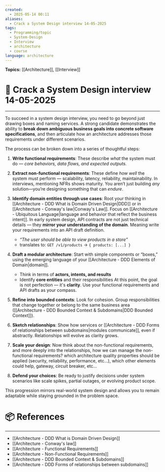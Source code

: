 ```yaml
---
created:
  - 2025-05-14 00:11
aliases:
  - Crack a System Design interview 14-05-2025
tags:
  - Programming/topic
  - System-Design
  - Interview
  - architecture
  - course
language: architecture
---
```


**Topics:** [[Architecture]], [[Interview]]

# 📃 Crack a System Design interview 14-05-2025

---
To succeed in a system design interview, you need to go beyond just drawing boxes and naming services. A strong candidate demonstrates the ability to **break down ambiguous business goals into concrete software specifications**, and then articulate how an architecture addresses those requirements under different scenarios.

The process can be broken down into a series of thoughtful steps:
1. **Write functional requirements**: These describe _what_ the system must do — *core behaviors, data flows, and expected outputs.*

2. **Extract non-functional requirements**: These define _how well_ the system must perform — scalability, latency, reliability, maintainability.
   In interviews, mentioning NFRs shows maturity. You aren’t just building _any_ solution—you’re designing something that can _endure_.

3. **Identify domain entities through use cases**: Root your thinking in [[Architecture - DDD What is Domain Driven Design|DDD]] or in [[Architecture - Conway's law|Conway's Law]]. Focus on [[Architecture - Ubiquitous Language|language and behavior that reflect the business intent]]. In early system design, API contracts are not just technical details — they **mirror your understanding of the domain**.
   Meaning write your requirements into an API draft definition.
    - *“The user should be able to view products in a store”*  
    - translates to: `GET /v1/products` → `{ products: [...] }`

4. **Draft a modular architecture**: Start with simple components or “boxes,” using the emerging language of your [[Architecture - DDD Elements of Domain|domain]].
    - Think in terms of **actors, intents, and results**
    - Identify **core entities** and their responsibilities
  At this point, the goal is not perfection — it's **clarity**. Use your functional requirements and API drafts as your compass.

5. **Refine into bounded contexts**: Look for cohesion. Group responsibilities that change together or belong to the same business area ([[Architecture - DDD Bounded Context & Subdomains|DDD Bounded Context]]).

6. **Sketch relationships**: Show how services or [[Architecture - DDD Forms of relationships between subdomains|modules communicate]], even if abstractly. Relationships will evolve as clarity grows.

7. **Scale your design**: Now think about the non-functional requirements, and more deeply into the relationships, how we can manage the non-functional requirements? which architecture quality properties should be applied (security, reliability, performance, etc...), which other elements could help, gateway, circuit breaker, etc...

8. **Defend your choices**: Be ready to justify decisions under system scenarios like scale spikes, partial outages, or evolving product scope.

This progression mirrors real-world system design and allows you to remain adaptable while staying grounded in the problem space.

# 📦 References

---

- [[Architecture - DDD What is Domain Driven Design]]
- [[Architecture - Conway's law]]
- [[Architecture - Functional Requirements]]
- [[Architecture - Non-Functional Requirements]]
- [[Architecture - DDD Bounded Context & Subdomains]]
- [[Architecture - DDD Forms of relationships between subdomains]]